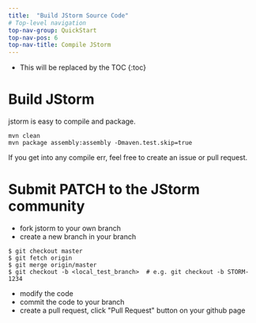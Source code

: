 ```yaml
---
title:  "Build JStorm Source Code"
# Top-level navigation
top-nav-group: QuickStart
top-nav-pos: 6
top-nav-title: Compile JStorm
---
```


* This will be replaced by the TOC
{:toc}


# Build JStorm
jstorm is easy to compile and package.
```
mvn clean
mvn package assembly:assembly -Dmaven.test.skip=true
```
If you get into any compile err, feel free to create an issue or pull request.
# Submit PATCH to the JStorm community

 - fork jstorm to your own branch
 - create a new branch in your branch

```
$ git checkout master
$ git fetch origin
$ git merge origin/master
$ git checkout -b <local_test_branch>  # e.g. git checkout -b STORM-1234
```

 - modify the code
 - commit the code to your branch
 - create a pull request, click "Pull Request" button on your github page